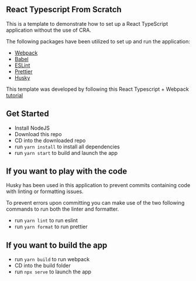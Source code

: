 ## React Typescript From Scratch
This is a template to demonstrate how to set up a React TypeScript application without the use of CRA. 

The following packages have been utilized to set up and run the application:

- [Webpack](https://webpack.js.org/)
- [Babel](https://babeljs.io/)
- [ESLint](https://eslint.org/)
- [Prettier](https://prettier.io/)
- [Husky](https://www.npmjs.com/package/husky) 

This template was developed by following this React Typescript + Webpack [tutorial](https://www.youtube.com/watch?v=Elpu7CIuqjY&list=PLC3y8-rFHvwiWPS2RO3BKotLRfgg_8WEo&index=1)

## Get Started
- Install NodeJS
- Download this repo
- CD into the downloaded repo
- run `yarn install` to install all dependencies
- run `yarn start` to build and launch the app

## If you want to play with the code
Husky has been used in this application to prevent commits containing code with linting or formatting issues. 

To prevent errors upon committing you can make use of the two following commands to run both the linter and formatter.

- run `yarn lint` to run eslint
- run `yarn format` to run prettier

## If you want to build the app
- run `yarn build` to run webpack
- CD into the build folder
- run `npx serve` to launch the app